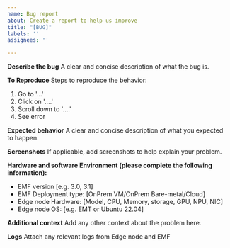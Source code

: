 ```yaml
---
name: Bug report
about: Create a report to help us improve
title: "[BUG]"
labels: ''
assignees: ''

---
```


**Describe the bug**
A clear and concise description of what the bug is.

**To Reproduce**
Steps to reproduce the behavior:

1. Go to '...'
2. Click on '....'
3. Scroll down to '....'
4. See error

**Expected behavior**
A clear and concise description of what you expected to happen.

**Screenshots**
If applicable, add screenshots to help explain your problem.

**Hardware and software Environment (please complete the following information):**

- EMF version [e.g. 3.0, 3.1]
- EMF Deployment type: [OnPrem VM/OnPrem Bare-metal/Cloud]
- Edge node Hardware: [Model, CPU, Memory, storage, GPU, NPU, NIC]
- Edge node OS: [e.g. EMT or Ubuntu 22.04]

**Additional context**
Add any other context about the problem here.

**Logs**
Attach any relevant logs from Edge node and EMF
